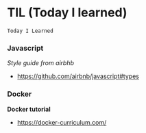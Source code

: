 # TIL (Today I learned)

`
 Today I Learned
`

### Javascript
*Style guide from airbhb*

* https://github.com/airbnb/javascript#types


### Docker
**Docker tutorial**
* https://docker-curriculum.com/